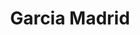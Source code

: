 ---
title: "Garcia Madrid"
url: /madrid/garcia-madrid-calle-del-molino-de-viento/
shop: Kleidung
---